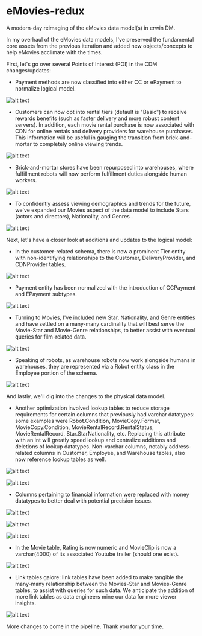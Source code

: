 # eMovies-redux
A modern-day reimaging of the eMovies data model(s) in erwin DM.

In my overhaul of the eMovies data models, I've preserved the fundamental core assets from the previous iteration and added new objects/concepts to help eMovies acclimate with the times.

First, let's go over several Points of Interest (POI) in the CDM changes/updates:

- Payment methods are now classified into either CC or ePayment to normalize logical model.

![alt text](https://github.com/wuda20/eMovies-redux/blob/main/images/CDM_payments.png?raw=true)

- Customers can now opt into rental tiers (default is "Basic") to receive rewards benefits (such as faster delivery and more robust content servers). In addition, each movie rental purchase is now associated with CDN for online rentals and delivery providers for warehouse purchases. This information will be useful in gauging the transition from brick-and-mortar to completely online viewing trends.

![alt text](https://github.com/wuda20/eMovies-redux/blob/main/images/CDM_customer-tier.png?raw=true)

- Brick-and-mortar stores have been repurposed into warehouses, where fulfillment robots will now perform fulfillment duties alongside human workers.

![alt text](https://github.com/wuda20/eMovies-redux/blob/main/images/CDM_robots.png?raw=true)

- To confidently assess viewing demographics and trends for the future, we've expanded our Movies aspect of the data model to include Stars (actors and directors), Nationality, and Genres . 

![alt text](https://github.com/wuda20/eMovies-redux/blob/main/images/CDM_movies.png?raw=true)

Next, let's have a closer look at additions and updates to the logical model:

- In the customer-related schema, there is now a prominent Tier entity with non-identifying relationships to the Customer, DeliveryProvider, and CDNProvider tables. 

![alt text](https://github.com/wuda20/eMovies-redux/blob/main/images/LDM_cust-tier.png?raw=true)

- Payment entity has been normalized with the introduction of CCPayment and EPayment subtypes.

![alt text](https://github.com/wuda20/eMovies-redux/blob/main/images/LDM_payments.png?raw=true)

- Turning to Movies, I've included new Star, Nationality, and Genre entities and have settled on a many-many cardinality that will best serve the Movie-Star and Movie-Genre relationships, to better assist with eventual queries for film-related data.

![alt text](https://github.com/wuda20/eMovies-redux/blob/main/images/LDM_movies.png?raw=true)

- Speaking of robots, as warehouse robots now work alongside humans in warehouses, they are represented via a Robot entity class in the Employee portion of the schema.

![alt text](https://github.com/wuda20/eMovies-redux/blob/main/images/LDM_robots.png?raw=true)

And lastly, we'll dig into the changes to the physical data model.

- Another optimization involved lookup tables to reduce storage requirements for certain columns that previously had varchar datatypes: some examples were Robot.Condition, MovieCopy.Format, MovieCopy.Condition, MovieRentalRecord.RentalStatus, MovieRentalRecord, Star.StarNationality, etc. Replacing this attribute with an int will greatly speed lookup and centralize additions and deletions of lookup datatypes. Non-varchar columns, notably address-related columns in Customer, Employee, and Warehouse tables, also now reference lookup tables as well.

![alt text](https://github.com/wuda20/eMovies-redux/blob/main/images/PDM_lookup_emp.png?raw=true)

![alt text](https://github.com/wuda20/eMovies-redux/blob/main/images/PDM_lookup_payment.png?raw=true)

- Columns pertaining to financial information were replaced with money datatypes to better deal with potential precision issues.

![alt text](https://github.com/wuda20/eMovies-redux/blob/main/images/PDM_money1.png?raw=true)

![alt text](https://github.com/wuda20/eMovies-redux/blob/main/images/PDM_money2.png?raw=true)

![alt text](https://github.com/wuda20/eMovies-redux/blob/main/images/PDM_money3.png?raw=true)

- In the Movie table, Rating is now numeric and MovieClip is now a varchar(4000) of its associated Youtube trailer (should one exist).

![alt text](https://github.com/wuda20/eMovies-redux/blob/main/images/PDM_movie.png?raw=true)

- Link tables galore: link tables have been added to make tangible the many-many relationship between the Movies-Star and Movies-Genre tables, to assist with queries for such data. We anticipate the addition of more link tables as data engineers mine our data for more viewer insights. 

![alt text](https://github.com/wuda20/eMovies-redux/blob/main/images/PDM_movie.png?raw=true)


More changes to come in the pipeline. 
Thank you for your time.
